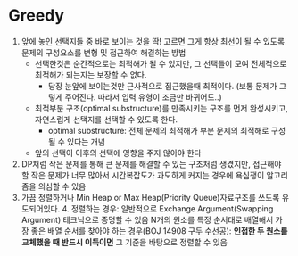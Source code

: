 # Greedy

1. 앞에 놓인 선택지들 중 바로 보이는 것을 딱! 고르면 그게 항상 최선이 될 수 있도록 문제의 구성요소를 변형 및 접근하여 해결하는 방법
   - 선택한것은 순간적으로는 최적해가 될 수 있지만,  그 선택들이 모여 전체적으로 최적해가 되는지는 보장할 수 없다.
     - 당장 눈앞에 보이는것만 근사적으로 접근했을때 최적이다. (보통 문제가 그렇게 주어진다. 따라서 입력 유형이 조금만 바뀌어도..)
   - 최적부분 구조(optimal substructure)를 만족시키는 구조를 먼저 완성시키고, 자연스럽게 선택지를 선택할 수 있도록 한다.
     - optimal substructure: 전체 문제의 최적해가 부분 문제의 최적해로 구성될 수 있다는 개념
   -  앞의 선택이 이후의 선택에 영향을 주지 않아야 한다
2. DP처럼 작은 문제를 통해 큰 문제를 해결할 수 있는 구조처럼 생겼지만, 접근해야 할 작은 문제가 너무 많아서 시간복잡도가 과도하게 커지는 경우에 욕심쟁이 알고리즘을 의심할 수 있음
3. 가끔 정렬하거나 Min Heap or Max Heap(Priority Queue)자료구조를 쓰도록 유도되어있다.
   4. 정렬하는 경우: 일반적으로 Exchange Argument(Swapping Argument) 테크닉으로 증명할 수 있음
      N개의 원소를 특정 순서대로 배열해서 가장 좋은 배열 순서를 찾아야 하는 경우(BOJ 14908 구두 수선공): **인접한 두 원소를 교체했을 때 반드시 이득이면** 그 기준을 바탕으로 정렬할 수 있음
